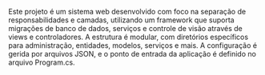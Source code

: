 Este projeto é um sistema web desenvolvido com foco na separação de responsabilidades e camadas, utilizando um framework que suporta migrações de banco de dados, serviços e controle de visão através de views e controladores. A estrutura é modular, com diretórios específicos para administração, entidades, modelos, serviços e mais. A configuração é gerida por arquivos JSON, e o ponto de entrada da aplicação é definido no arquivo Program.cs.

